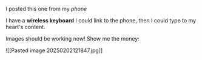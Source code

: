 I posted this one from my *phone*

I have a **wireless keyboard** I could link to the phone, then I could type to my heart's content.

Images should be working now! Show me the money:

![[Pasted image 20250202121847.jpg]]

